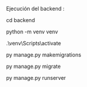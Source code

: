 Ejecución del backend :

cd backend

python -m venv venv    

.\venv\Scripts\activate

py manage.py makemigrations

py manage.py migrate

py manage.py runserver

